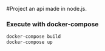 
#Project an api made in node.js. 


### Execute with docker-compose

```sh
docker-compose build
docker-compose up
```